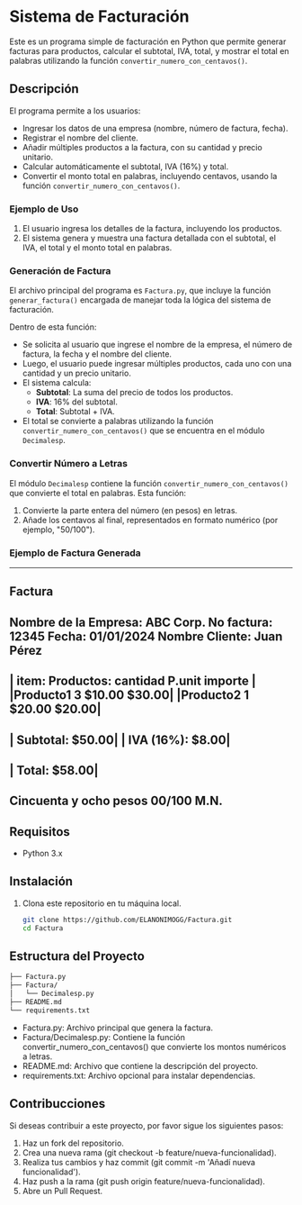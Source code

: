 # Sistema de Facturación

Este es un programa simple de facturación en Python que permite generar facturas para productos, calcular el subtotal, IVA, total, y mostrar el total en palabras utilizando la función `convertir_numero_con_centavos()`.

## Descripción

El programa permite a los usuarios:
- Ingresar los datos de una empresa (nombre, número de factura, fecha).
- Registrar el nombre del cliente.
- Añadir múltiples productos a la factura, con su cantidad y precio unitario.
- Calcular automáticamente el subtotal, IVA (16%) y total.
- Convertir el monto total en palabras, incluyendo centavos, usando la función `convertir_numero_con_centavos()`.

### Ejemplo de Uso

1. El usuario ingresa los detalles de la factura, incluyendo los productos.
2. El sistema genera y muestra una factura detallada con el subtotal, el IVA, el total y el monto total en palabras.



### Generación de Factura

El archivo principal del programa es `Factura.py`, que incluye la función `generar_factura()` encargada de manejar toda la lógica del sistema de facturación. 

Dentro de esta función:

- Se solicita al usuario que ingrese el nombre de la empresa, el número de factura, la fecha y el nombre del cliente.
- Luego, el usuario puede ingresar múltiples productos, cada uno con una cantidad y un precio unitario.
- El sistema calcula:
  - **Subtotal**: La suma del precio de todos los productos.
  - **IVA**: 16% del subtotal.
  - **Total**: Subtotal + IVA.
- El total se convierte a palabras utilizando la función `convertir_numero_con_centavos()` que se encuentra en el módulo `Decimalesp`.

### Convertir Número a Letras

El módulo `Decimalesp` contiene la función `convertir_numero_con_centavos()` que convierte el total en palabras. Esta función:

1. Convierte la parte entera del número (en pesos) en letras.
2. Añade los centavos al final, representados en formato numérico (por ejemplo, "50/100").

### Ejemplo de Factura Generada

------------------------------
Factura
------------------------------
Nombre de la Empresa: ABC Corp.   No factura: 12345
Fecha: 01/01/2024    Nombre Cliente: Juan Pérez
------------------------------------------------------------
| item:    Productos:      cantidad   P.unit   importe     |
|Producto1     3      $10.00    $30.00|
|Producto2     1      $20.00    $20.00|
------------------------------------------------------------
|                                          Subtotal: $50.00|
|                                         IVA (16%): $8.00|
------------------------------------------------------------
|                                             Total: $58.00|
------------------------------------------------------------
Cincuenta y ocho pesos 00/100 M.N.
------------------------------------------------------------

## Requisitos

- Python 3.x

## Instalación

1. Clona este repositorio en tu máquina local.

   ```bash
   git clone https://github.com/ELANONIMOGG/Factura.git
   cd Factura
   
## Estructura del Proyecto
  ```bash
  ├── Factura.py
  ├── Factura/
  │   └── Decimalesp.py
  ├── README.md
  └── requirements.txt
  ```

- Factura.py: Archivo principal que genera la factura.
- Factura/Decimalesp.py: Contiene la función convertir_numero_con_centavos() que convierte los montos numéricos a letras.
- README.md: Archivo que contiene la descripción del proyecto.
- requirements.txt: Archivo opcional para instalar dependencias.


## Contribucciones 
Si deseas contribuir a este proyecto, por favor sigue los siguientes pasos:

1. Haz un fork del repositorio.
2. Crea una nueva rama (git checkout -b feature/nueva-funcionalidad).
3. Realiza tus cambios y haz commit (git commit -m 'Añadí nueva funcionalidad').
4. Haz push a la rama (git push origin feature/nueva-funcionalidad).
5. Abre un Pull Request.
